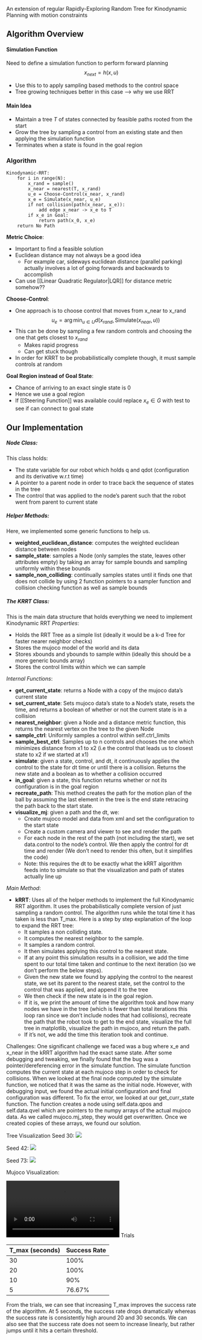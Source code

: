 An extension of regular Rapidly-Exploring Random Tree for Kinodynamic Planning with motion constraints

## Algorithm Overview
#### Simulation Function 
Need to define a simulation function to perform forward planning $$x_{next} = h(x, u)$$
 - Use this to to apply sampling based methods to the control space
 - Tree growing techniques better in this case --> why we use RRT

#### Main Idea
 - Maintain a tree $T$ of states connected by feasible paths rooted from the start
 - Grow the tree by sampling a control from an existing state and then applying the simulation function 
 - Terminates when a state is found in the goal region

### Algorithm
```
Kinodynamic-RRT:
	for i in range(N):
		x_rand = sample()
		x_near = nearest(T, x_rand)
		u_e = Choose-Control(x_near, x_rand)
		x_e = Simulate(x_near, u_e)
		if not collision(path(x_near, x_e)):
			add edge x_near -> x_e to T
		if x_e in Goal:
			return path(x_0, x_e)
	return No Path
```

__Metric Choice__:
 - Important to find a feasible solution
 - Euclidean distance may not always be a good idea
	 - For example car, sideways euclidean distance (parallel parking) actually involves a lot of going forwards and backwards to accomplish
- Can use [[Linear Quadratic Regulator|LQR]] for distance metric somehow??

**Choose-Control**:
 - One approach is to choose control that moves from x_near to x_rand
$$u_e = \arg \min_{u \in U} d(x_{rand}, \text{Simulate}(x_{near}, u))$$
 - This can be done by sampling a few random controls and choosing the one that gets closest to $x_{rand}$
	 - Makes rapid progress
	 - Can get stuck though
- In order for KRRT to be probabilistically complete though, it must sample controls at random

**Goal Region instead of Goal State**: 
 - Chance of arriving to an exact single state is 0
 - Hence we use a goal region
 - If [[Steering Function]] was available could replace $x_e \in G$ with test to see if can connect to goal state

## Our Implementation

##### Node Class:
This class holds:
 - The state variable for our robot which holds q and qdot (configuration and its derivative w.r.t  time)
 - A pointer to a parent node in order to trace back the sequence of states in the tree
 - The control that was applied to the node’s parent such that the robot went from parent to current state

##### Helper Methods:
Here, we implemented some generic functions to help us. 
 - **weighted_euclidean_distance**: computes the weighted euclidean distance between nodes
 - **sample_state**: samples a Node (only samples the state, leaves other attributes empty) by taking an array for sample bounds and sampling uniformly within these bounds
 - **sample_non_colliding**: continually samples states until it finds one that does not collide by using 2 function pointers to a sampler function and collision checking function as well as sample bounds

##### The KRRT Class:
This is the main data structure that holds everything we need to implement Kinodynamic RRT
_Properties_:
 - Holds the RRT Tree as a simple list (ideally it would be a k-d Tree for faster nearer neighbor checks)
 - Stores the mujoco model of the world and its data
 - Stores xbounds and ybounds to sample within (ideally this should be a more generic bounds array)
 - Stores the control limits within which we can sample

_Internal Functions_:
 - **get_current_state**:  returns a Node with a copy of the mujoco data’s current state
 - **set_current_state**: Sets mujoco data’s state to a Node’s state, resets the time, and returns a boolean of whether or not the current state is in a collision
 - **nearest_neighbor**: given a Node and a distance metric function, this returns the nearest vertex on the tree to the given Node
 - **sample_ctrl**: Uniformly samples a control within self.ctrl_limits
 - **sample_best_ctrl**: Samples up to n controls and chooses the one which minimizes distance from x1 to x2 (i.e the control that leads us to closest state to x2 if we started at x1)
 - **simulate**: given a state, control, and dt, it continuously applies the control to the state for dt time or until there is a collision. Returns the new state and a boolean as to whether a collision occurred
 - **in_goal**: given a state, this function returns whether or not its configuration is in the goal region
 - **recreate_path**: This method creates the path for the motion plan of the ball by assuming the last element in the tree is the end state retracing the path back to the start state.
 - **visualize_mj**: given a path and the dt, we:
  	- Create mujoco model and data from xml and set the configuration to the start state
  	- Create a custom camera and viewer to see and render the path
  	- For each node in the rest of the path (not including the start), we set data.control to the node’s control. We then apply the control for dt time and render (We don’t need to render this often, but it simplifies the code)
  	 - Note: this requires the dt to be exactly what the kRRT algorithm feeds into to simulate so that the visualization and path of states actually line up

_Main Method_:
 - **kRRT**: Uses all of the helper methods to implement the full Kinodynamic RRT algorithm. It uses the probabilistically complete version of just sampling a random control. The algorithm runs while the total time it has taken is less than T_max. Here is a step by step explanation of the loop to expand the RRT tree:
  	- It samples a non colliding state.
  	- It computes the nearest neighbor to the sample.
  	- It samples a random control.
  	- It then simulates applying this control to the nearest state.
  	- If at any point this simulation results in a collision, we add the time spent to our total time taken and continue to the next iteration (so we don’t perform the below steps).
  	- Given the new state we found by applying the control to the nearest state, we set its parent to the nearest state, set the control to the control that was applied, and append it to the tree
  	- We then check if the new state is in the goal region. 
  	- If it is, we print the amount of time the algorithm took and how many nodes we have in the tree (which is fewer than total iterations this loop ran since we don’t include nodes that had collisions), recreate the path that the robot took to get to the end state, visualize the full tree in matplotlib, visualize the path in mujoco, and return the path.
  	- If it’s not, we add the time this iteration took and continue.


Challenges:
One significant challenge we faced was a bug where x_e and x_near in the kRRT algorithm had the exact same state. After some debugging and tweaking, we finally found that the bug was a pointer/dereferencing error in the simulate function. The simulate function computes the current state at each mujoco step in order to check for collisions. When we looked at the final node computed by the simulate function, we noticed that it was the same as the initial node. However, with debugging input, we found the actual initial configuration and final configuration was different. To fix the error, we looked at our get_curr_state function. The function creates a node using self.data.qpos and self.data.qvel which are pointers to the numpy arrays of the actual mujoco data. As we called mujoco.mj_step, they would get overwritten. Once we created copies of these arrays, we found our solution. 

Tree Visualization
Seed 30: 
![](imgs/seed30.png)

Seed 42: 
![](imgs/seed42.png)

Seed 73:
![](imgs/seed73.png)

Mujoco Visualization:

![](imgs/mj_video.mp4)
Trials 

| T_max (seconds) | Success Rate |
|-----------------|--------------|
| 30              | 100%         |
| 20              | 100%         |
| 10              | 90%          |
| 5               | 76.67%       |

From the trials, we can see that increasing T_max improves the success rate of the algorithm. At 5 seconds, the success rate drops dramatically whereas the success rate is consistently high around 20 and 30 seconds. We can also see that the success rate does not seem to increase linearly, but rather jumps until it hits a certain threshold.
